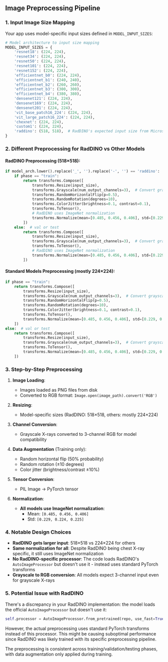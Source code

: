 
## Image Preprocessing Pipeline

### 1. **Input Image Size Mapping**
Your app uses model-specific input sizes defined in `MODEL_INPUT_SIZES`:

```12:60:src/data.py
# Model architecture to input size mapping
MODEL_INPUT_SIZES = {
    'resnet18': (224, 224),
    'resnet34': (224, 224),
    'resnet50': (224, 224),
    'resnet101': (224, 224),
    'resnet152': (224, 224),
    'efficientnet_b0': (224, 224),
    'efficientnet_b1': (240, 240),
    'efficientnet_b2': (260, 260),
    'efficientnet_b3': (300, 300),
    'efficientnet_b4': (380, 380),
    'densenet121': (224, 224),
    'densenet169': (224, 224),
    'densenet201': (224, 224),
    'vit_base_patch16_224': (224, 224),
    'vit_large_patch16_224': (224, 224),
    'chexnet': (224, 224),
    'custom1': (224, 224),
    'raddino': (518, 518),  # RadDINO's expected input size from Microsoft
}
```

### 2. **Different Preprocessing for RadDINO vs Other Models**

#### **RadDINO Preprocessing (518×518)**:
```233:250:src/data.py
if model_arch.lower().replace('_', '').replace('-', '') == 'raddino':
    if phase == "train":
        return transforms.Compose([
            transforms.Resize(input_size),
            transforms.Grayscale(num_output_channels=3),  # Convert grayscale to 3-channel
            transforms.RandomHorizontalFlip(p=0.5),
            transforms.RandomRotation(degrees=10),
            transforms.ColorJitter(brightness=0.1, contrast=0.1),
            transforms.ToTensor(),
            # RadDINO uses ImageNet normalization
            transforms.Normalize(mean=[0.485, 0.456, 0.406], std=[0.229, 0.224, 0.225])
        ])
    else:  # val or test
        return transforms.Compose([
            transforms.Resize(input_size),
            transforms.Grayscale(num_output_channels=3),  # Convert grayscale to 3-channel
            transforms.ToTensor(),
            # RadDINO uses ImageNet normalization
            transforms.Normalize(mean=[0.485, 0.456, 0.406], std=[0.229, 0.224, 0.225])
        ])
```

#### **Standard Models Preprocessing (mostly 224×224)**:
```252:270:src/data.py
if phase == "train":
    return transforms.Compose([
        transforms.Resize(input_size),
        transforms.Grayscale(num_output_channels=3),  # Convert grayscale to 3-channel
        transforms.RandomHorizontalFlip(p=0.5),
        transforms.RandomRotation(degrees=10),
        transforms.ColorJitter(brightness=0.1, contrast=0.1),
        transforms.ToTensor(),
        transforms.Normalize(mean=[0.485, 0.456, 0.406], std=[0.229, 0.224, 0.225])
    ])
else:  # val or test
    return transforms.Compose([
        transforms.Resize(input_size),
        transforms.Grayscale(num_output_channels=3),  # Convert grayscale to 3-channel
        transforms.ToTensor(),
        transforms.Normalize(mean=[0.485, 0.456, 0.406], std=[0.229, 0.224, 0.225])
    ])
```

### 3. **Step-by-Step Preprocessing**

1. **Image Loading**: 
   - Images loaded as PNG files from disk
   - Converted to RGB format: `Image.open(image_path).convert('RGB')`

2. **Resizing**: 
   - Model-specific sizes (RadDINO: 518×518, others: mostly 224×224)

3. **Channel Conversion**: 
   - Grayscale X-rays converted to 3-channel RGB for model compatibility

4. **Data Augmentation** (Training only):
   - Random horizontal flip (50% probability)
   - Random rotation (±10 degrees)
   - Color jitter (brightness/contrast ±10%)

5. **Tensor Conversion**: 
   - PIL Image → PyTorch tensor

6. **Normalization**: 
   - **All models use ImageNet normalization**:
     - Mean: `[0.485, 0.456, 0.406]`
     - Std: `[0.229, 0.224, 0.225]`

### 4. **Notable Design Choices**

- **RadDINO gets larger input**: 518×518 vs 224×224 for others
- **Same normalization for all**: Despite RadDINO being chest X-ray specific, it still uses ImageNet normalization
- **No RadDINO-specific processor**: The code loads RadDINO's `AutoImageProcessor` but doesn't use it - instead uses standard PyTorch transforms
- **Grayscale to RGB conversion**: All models expect 3-channel input even for grayscale X-rays

### 5. **Potential Issue with RadDINO**

There's a discrepancy in your RadDINO implementation: the model loads the official `AutoImageProcessor` but doesn't use it:

```35:35:src/models/rad_dino.py
self.processor = AutoImageProcessor.from_pretrained(repo, use_fast=True)
```

However, the actual preprocessing uses standard PyTorch transforms instead of this processor. This might be causing suboptimal performance since RadDINO was likely trained with its specific preprocessing pipeline.

The preprocessing is consistent across training/validation/testing phases, with data augmentation only applied during training.